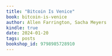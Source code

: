 ```yaml
---
title: "Bitcoin Is Venice"
book: bitcoin-is-venice
author: Allen Farrington, Sacha Meyers
kindle: true
date: 2024-01-20
tags: posts
bookshop_id: 9798985728910
---
```

